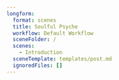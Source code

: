 ```yaml
---
longform:
  format: scenes
  title: Soulful Psyche
  workflow: Default Workflow
  sceneFolder: /
  scenes:
    - Introduction
  sceneTemplate: templates/post.md
  ignoredFiles: []
---
```

